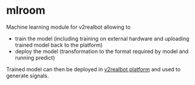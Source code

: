 # mlroom
Machine learning module for v2realbot allowing to
- train the model (including training on external hardware and uploading trained model back to the platform)
- deploy the model (transformation to the format required by model and running predict)

Trained model can then be deployed in [v2realbot platform](https://github.com/drew2323/v2trading) and used to generate signals.
